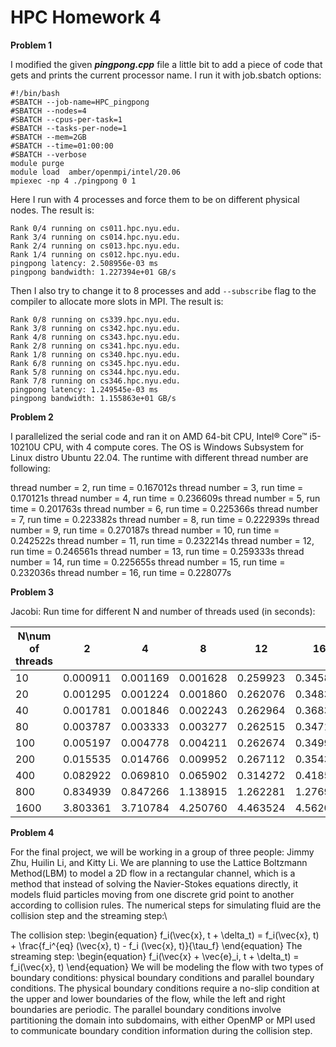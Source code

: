 # HPC Homework 4

**Problem 1**

I modified the given ***pingpong.cpp*** file a little bit to add a piece of code that gets and prints the current processor name. I run it with job.sbatch options:

```
#!/bin/bash
#SBATCH --job-name=HPC_pingpong
#SBATCH --nodes=4
#SBATCH --cpus-per-task=1
#SBATCH --tasks-per-node=1
#SBATCH --mem=2GB 
#SBATCH --time=01:00:00 
#SBATCH --verbose
module purge 
module load  amber/openmpi/intel/20.06 
mpiexec -np 4 ./pingpong 0 1
```

Here I run with 4 processes and force them to be on different physical nodes. The result is:

```
Rank 0/4 running on cs011.hpc.nyu.edu.
Rank 3/4 running on cs014.hpc.nyu.edu.
Rank 2/4 running on cs013.hpc.nyu.edu.
Rank 1/4 running on cs012.hpc.nyu.edu.
pingpong latency: 2.508956e-03 ms
pingpong bandwidth: 1.227394e+01 GB/s
```

Then I also try to change it to 8 processes and add `--subscribe` flag to the compiler to allocate more slots in MPI. The result is:

```
Rank 0/8 running on cs339.hpc.nyu.edu.
Rank 3/8 running on cs342.hpc.nyu.edu.
Rank 4/8 running on cs343.hpc.nyu.edu.
Rank 2/8 running on cs341.hpc.nyu.edu.
Rank 1/8 running on cs340.hpc.nyu.edu.
Rank 6/8 running on cs345.hpc.nyu.edu.
Rank 5/8 running on cs344.hpc.nyu.edu.
Rank 7/8 running on cs346.hpc.nyu.edu.
pingpong latency: 1.249545e-03 ms
pingpong bandwidth: 1.155863e+01 GB/s
```

**Problem 2**

I parallelized the serial code and ran it on AMD 64-bit CPU, Intel® Core™ i5-10210U CPU, with 4 compute cores. The OS is Windows Subsystem for Linux distro Ubuntu 22.04. The runtime with different thread number are following:

thread number = 2, run time = 0.167012s
thread number = 3, run time = 0.170121s
thread number = 4, run time = 0.236609s
thread number = 5, run time = 0.201763s
thread number = 6, run time = 0.225366s
thread number = 7, run time = 0.223382s
thread number = 8, run time = 0.222939s
thread number = 9, run time = 0.270187s
thread number = 10, run time = 0.242522s
thread number = 11, run time = 0.232214s
thread number = 12, run time = 0.246561s
thread number = 13, run time = 0.259333s
thread number = 14, run time = 0.225655s
thread number = 15, run time = 0.232036s
thread number = 16, run time = 0.228077s

**Problem 3**

Jacobi: Run time for different N and number of threads used (in seconds):

| N\num of threads | 2        | 4        | 8        | 12       | 16       | 32       |
| ---------------- | -------- | -------- | -------- | -------- | -------- | -------- |
| 10               | 0.000911 | 0.001169 | 0.001628 | 0.259923 | 0.345807 | 0.704130 |
| 20               | 0.001295 | 0.001224 | 0.001860 | 0.262076 | 0.348330 | 0.688536 |
| 40               | 0.001781 | 0.001846 | 0.002243 | 0.262964 | 0.368311 | 0.694200 |
| 80               | 0.003787 | 0.003333 | 0.003277 | 0.262515 | 0.347103 | 0.689056 |
| 100              | 0.005197 | 0.004778 | 0.004211 | 0.262674 | 0.349931 | 0.688023 |
| 200              | 0.015535 | 0.014766 | 0.009952 | 0.267112 | 0.354343 | 0.696541 |
| 400              | 0.082922 | 0.069810 | 0.065902 | 0.314272 | 0.418587 | 0.722531 |
| 800              | 0.834939 | 0.847266 | 1.138915 | 1.262281 | 1.276995 | 1.401142 |
| 1600             | 3.803361 | 3.710784 | 4.250760 | 4.463524 | 4.562097 | 4.915007 |

**Problem 4**

For the final project, we will be working in a group of three people: Jimmy Zhu, Huilin Li, and Kitty Li. We are planning to use the Lattice Boltzmann Method(LBM) to model a 2D flow in a rectangular channel, which is a method that instead of solving the Navier-Stokes equations directly, it models fluid particles moving from one discrete grid point to another according to collision rules. The numerical steps for simulating fluid are the collision step and the streaming step:\

The collision step:
\begin{equation}
f_i(\vec{x}, t + \delta_t) = f_i(\vec{x}, t) + \frac{f_i^{eq} (\vec{x}, t) - f_i (\vec{x}, t)}{\tau_f}
\end{equation}
The streaming step:
\begin{equation}
f_i(\vec{x} + \vec{e}_i, t + \delta_t) = f_i(\vec{x}, t)
\end{equation}
We will be modeling the flow with two types of boundary conditions: physical boundary conditions and parallel boundary conditions. The physical boundary conditions require a no-slip condition at the upper and lower boundaries of the flow, while the left and right boundaries are periodic. The parallel boundary conditions involve partitioning the domain into subdomains, with either OpenMP or MPI used to communicate boundary condition information during the collision step.
